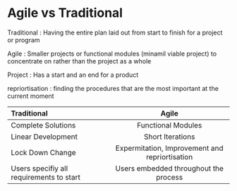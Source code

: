 # Agile vs Traditional 

Traditional 
: Having the entire plan laid out from start to finish for a project or program 

Agile
: Smaller projects or functional modules (minamil viable project) to concentrate on rather than the project as a whole 

Project
: Has a start and an end for a product 

repriortisation 
: finding the procedures that are the most important at the current moment 

| Traditional          | Agile             |
| :---                 |    :----:         |
| Complete Solutions   | Functional Modules|
| Linear Development   | Short Iterations  |
| Lock Down Change     | Expermitation, Improvement and repriortisation | 
|Users specifiy all requirements to start|Users embedded throughout the process|
